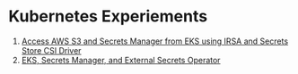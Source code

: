# Kubernetes Experiements

1. [Access AWS S3 and Secrets Manager from EKS using IRSA and Secrets Store CSI Driver](1-csi-secrets/)
2. [EKS, Secrets Manager, and External Secrets Operator](2-external-secrets-operator/)